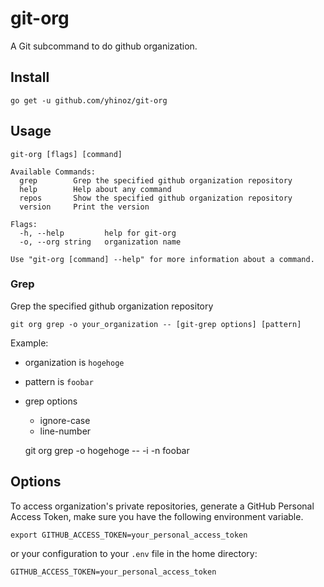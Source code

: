 # git-org

A Git subcommand to do github organization.

## Install

    go get -u github.com/yhinoz/git-org

## Usage

```
git-org [flags] [command]

Available Commands:
  grep        Grep the specified github organization repository
  help        Help about any command
  repos       Show the specified github organization repository
  version     Print the version

Flags:
  -h, --help         help for git-org
  -o, --org string   organization name

Use "git-org [command] --help" for more information about a command.
```

### Grep

Grep the specified github organization repository

    git org grep -o your_organization -- [git-grep options] [pattern]

Example:

* organization is `hogehoge`
* pattern is `foobar`
* grep options
    * ignore-case
    * line-number

    git org grep -o hogehoge -- -i -n foobar

## Options

To access organization's private repositories, generate a GitHub Personal Access Token, make sure you have the following environment variable.

    export GITHUB_ACCESS_TOKEN=your_personal_access_token

or your configuration to your `.env` file in the home directory:

    GITHUB_ACCESS_TOKEN=your_personal_access_token

